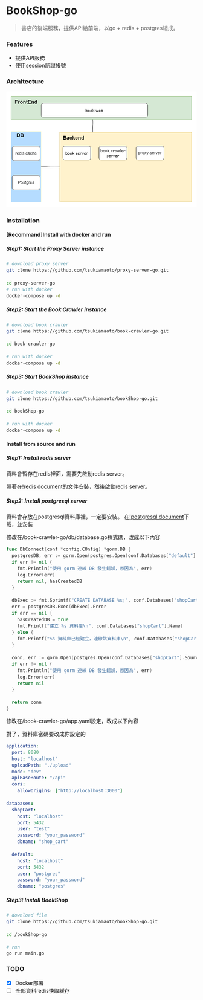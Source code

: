 # BookShop-go

> 書店的後端服務，提供API給前端，以go + redis + postgres組成。

### Features

* 提供API服務
* 使用session認證帳號

### Architecture

![結構圖](./book-store-architeture.png)

### Installation

#### [Recommand]Install with docker and run

##### Step1: Start the Proxy Server instance

``` bash
# download proxy server
git clone https://github.com/tsukiamaoto/proxy-server-go.git

cd proxy-server-go
# run with docker
docker-compose up -d
```

##### Step2: Start the Book Crawler instance

``` bash
# download book crawler
git clone https://github.com/tsukiamaoto/book-crawler-go.git

cd book-crawler-go

# run with docker
docker-compose up -d
```

##### Step3: Start BookShop instance

``` bash
# download book crawler
git clone https://github.com/tsukiamaoto/bookShop-go.git

cd bookShop-go

# run with docker
docker-compose up -d
```

#### Install from source and run

##### Step1: Install redis server

資料會暫存在redis裡面，需要先啟動redis server。

照著在[!redis document](https://redis.io/docs/getting-started/installation/)的文件安裝，然後啟動redis server。

##### Step2: Install postgresql server

資料會存放在postgresql資料庫裡，一定要安裝。
在[!postgresql document](https://www.postgresql.org/download/)下載，並安裝

修改在/book-crawler-go/db/database.go程式碼，改成以下內容

``` go
func DbConnect(conf *config.COnfig) *gorm.DB {
  postgresDB, err := gorm.Open(postgres.Open(conf.Databases["default"].Source))
  if err != nil {
    fmt.Println("使用 gorm 連線 DB 發生錯誤，原因為", err)
    log.Error(err)
    return nil, hasCreatedDB
  }

  dbExec := fmt.Sprintf("CREATE DATABASE %s;", conf.Databases["shopCart"].Name)
  err = postgresDB.Exec(dbExec).Error
  if err == nil {
    hasCreatedDB = true
    fmt.Printf("建立 %s 資料庫\n", conf.Databases["shopCart"].Name)
  } else {
    fmt.Printf("%s 資料庫已經建立，連線該資料庫\n", conf.Databases["shopCart"].Name)
  }

  conn, err := gorm.Open(postgres.Open(conf.Databases["shopCart"].Source))
  if err != nil {
    fmt.Println("使用 gorm 連線 DB 發生錯誤，原因為", err)
    log.Error(err)
    return nil
  }

  return conn
}

```

修改在/book-crawler-go/app.yaml設定，改成以下內容

對了，資料庫密碼要改成你設定的

``` yaml
application:
  port: 8080
  host: "localhost"
  uploadPath: "./upload"
  mode: "dev"
  apiBaseRoute: "/api"
  cors:
    allowOrigins: ["http://localhost:3000"]
  
databases:
  shopCart:
    host: "localhost"
    port: 5432
    user: "test"
    password: "your_password"
    dbname: "shop_cart"
  
  default:
    host: "localhost"
    port: 5432
    user: "postgres"
    password: "your_password"
    dbname: "postgres"
```

##### Step3: Install BookShop

``` bash
# download file
git clone https://github.com/tsukiamaoto/bookShop-go.git

cd /bookShop-go

# run
go run main.go
```

### TODO

- [x] Docker部署
- [ ] 全部資料redis快取緩存
